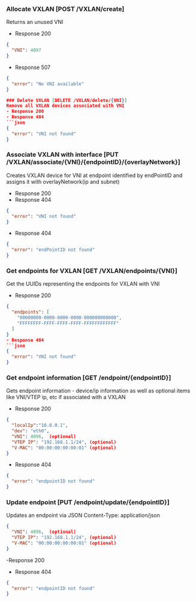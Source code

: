 ### Allocate VXLAN [POST /VXLAN/create]
Returns an unused VNI
- Response 200
```json
{
  "VNI": 4097
}
```
- Response 507
```json
{
  "error": "No VNI available"
}

### Delete VXLAN [DELETE /VXLAN/delete/{VNI}]
Remove all VXLAN devices associated with VNI
- Response 200
- Response 404
```json
{
  "error": "VNI not found"
}
```

### Associate VXLAN with interface [PUT /VXLAN/associate/{VNI}/{endpointID}/{overlayNetwork}]
Creates VXLAN device for VNI at endpoint identified by endPointID and assigns it with overlayNetwork(ip and subnet)
- Response 200
- Response 404
```json
{
  "error": "VNI not found"
}
```
- Response 404
```json
{
  "error": "endPointID not found"
}
```

### Get endpoints for VXLAN [GET /VXLAN/endpoints/{VNI}]
Get the UUIDs representing the endpoints for VXLAN with VNI
- Response 200
```json
{
  "endpoints": [
    "00000000-0000-0000-0000-000000000000",
    "FFFFFFFF-FFFF-FFFF-FFFF-FFFFFFFFFFFF"
  ]
}
- Response 404
```json
{
  "error": "VNI not found"
}
```

### Get endpoint information [GET /endpoint/{endpointID}]
Gets endpoint information - device/ip information as well as optional items like VNI/VTEP ip, etc if associated with a VXLAN
- Response 200
```json
{
  "localIp":"10.0.0.1",
  "dev": "eth0",
  "VNI": 4096,  (optional)
  "VTEP IP": "192.168.1.1/24", (optional)
  "V-MAC": "00:00:00:00:00:01" (optional)
}
```
- Response 404
```json
{
  "error": "endpointID not found"
}
```

### Update endpoint [PUT /endpoint/update/{endpointID}]
Updates an endpoint via JSON
Content-Type: application/json
```json
{
  "VNI": 4096,  (optional)
  "VTEP IP": "192.168.1.1/24", (optional)
  "V-MAC": "00:00:00:00:00:01" (optional)
}
```
-Response 200
- Response 404
```json
{
  "error": "endpointID not found"
}
```
